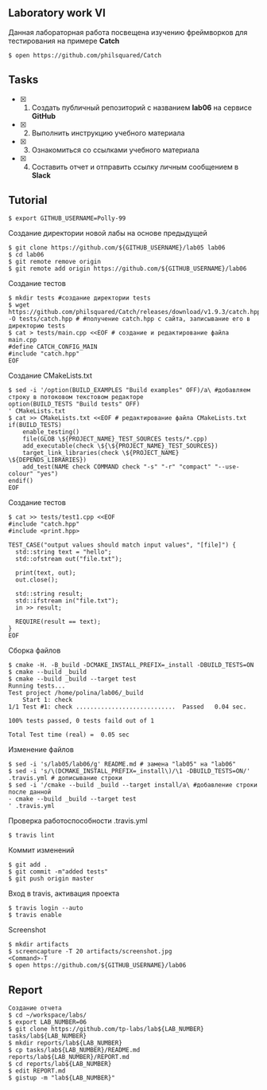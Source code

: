 ## Laboratory work VI

Данная лабораторная работа посвещена изучению фреймворков для тестирования на примере **Catch**

```ShellSession
$ open https://github.com/philsquared/Catch
```

## Tasks

- [x] 1. Создать публичный репозиторий с названием **lab06** на сервисе **GitHub**
- [x] 2. Выполнить инструкцию учебного материала
- [x] 3. Ознакомиться со ссылками учебного материала
- [x] 4. Составить отчет и отправить ссылку личным сообщением в **Slack**

## Tutorial

```ShellSession
$ export GITHUB_USERNAME=Polly-99
```

Создание директории новой лабы на основе предыдущей
```ShellSession
$ git clone https://github.com/${GITHUB_USERNAME}/lab05 lab06
$ cd lab06
$ git remote remove origin
$ git remote add origin https://github.com/${GITHUB_USERNAME}/lab06
```

Создание тестов
```ShellSession
$ mkdir tests #создание директории tests
$ wget https://github.com/philsquared/Catch/releases/download/v1.9.3/catch.hpp -O tests/catch.hpp # #получение catch.hpp с сайта, записывание его в директорию tests
$ cat > tests/main.cpp <<EOF # создание и редактирование файла main.cpp
#define CATCH_CONFIG_MAIN
#include "catch.hpp"
EOF
```

Создание CMakeLists.txt
```ShellSession
$ sed -i '/option(BUILD_EXAMPLES "Build examples" OFF)/a\ #добавляем строку в потоковом текстовом редакторе
option(BUILD_TESTS "Build tests" OFF)
' CMakeLists.txt
$ cat >> CMakeLists.txt <<EOF # редактирование файла CMakeLists.txt
if(BUILD_TESTS)
	enable_testing()
	file(GLOB \${PROJECT_NAME}_TEST_SOURCES tests/*.cpp)
	add_executable(check \${\${PROJECT_NAME}_TEST_SOURCES})
	target_link_libraries(check \${PROJECT_NAME} \${DEPENDS_LIBRARIES})
	add_test(NAME check COMMAND check "-s" "-r" "compact" "--use-colour" "yes") 
endif()
EOF
```

Создание тестов
```ShellSession
$ cat >> tests/test1.cpp <<EOF
#include "catch.hpp"
#include <print.hpp>

TEST_CASE("output values should match input values", "[file]") {
  std::string text = "hello";
  std::ofstream out("file.txt");
  
  print(text, out);
  out.close();
  
  std::string result;
  std::ifstream in("file.txt");
  in >> result;
  
  REQUIRE(result == text);
}
EOF
```

Сборка файлов
```ShellSession
$ cmake -H. -B_build -DCMAKE_INSTALL_PREFIX=_install -DBUILD_TESTS=ON
$ cmake --build _build
$ cmake --build _build --target test
Running tests...
Test project /home/polina/lab06/_build
    Start 1: check
1/1 Test #1: check ............................  Passed   0.04 sec.

100% tests passed, 0 tests faild out of 1

Total Test time (real) =  0.05 sec

```

Изменение файлов
```ShellSession
$ sed -i 's/lab05/lab06/g' README.md # замена "lab05" на "lab06"
$ sed -i 's/\(DCMAKE_INSTALL_PREFIX=_install\)/\1 -DBUILD_TESTS=ON/' .travis.yml # дописывание строки
$ sed -i '/cmake --build _build --target install/a\ #добавление строки после данной
- cmake --build _build --target test
' .travis.yml
```

Проверка работоспособности .travis.yml
```ShellSession
$ travis lint
```

Коммит изменений
```ShellSession
$ git add .
$ git commit -m"added tests"
$ git push origin master
```

Вход в travis, активация проекта
```ShellSession
$ travis login --auto
$ travis enable
```

Screenshot
```ShellSession
$ mkdir artifacts
$ screencapture -T 20 artifacts/screenshot.jpg
<Command>-T
$ open https://github.com/${GITHUB_USERNAME}/lab06
```

## Report

```ShellSession
Создание отчета
$ cd ~/workspace/labs/
$ export LAB_NUMBER=06
$ git clone https://github.com/tp-labs/lab${LAB_NUMBER} tasks/lab${LAB_NUMBER}
$ mkdir reports/lab${LAB_NUMBER}
$ cp tasks/lab${LAB_NUMBER}/README.md reports/lab${LAB_NUMBER}/REPORT.md
$ cd reports/lab${LAB_NUMBER}
$ edit REPORT.md
$ gistup -m "lab${LAB_NUMBER}"
```
```
